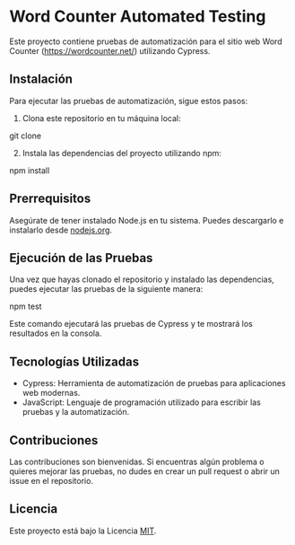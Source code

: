# Word Counter Automated Testing

Este proyecto contiene pruebas de automatización para el sitio web Word Counter (https://wordcounter.net/) utilizando Cypress.

## Instalación

Para ejecutar las pruebas de automatización, sigue estos pasos:

1. Clona este repositorio en tu máquina local:

git clone <url-del-repositorio>

2. Instala las dependencias del proyecto utilizando npm:

npm install


## Prerrequisitos

Asegúrate de tener instalado Node.js en tu sistema. Puedes descargarlo e instalarlo desde [nodejs.org](https://nodejs.org/).

## Ejecución de las Pruebas

Una vez que hayas clonado el repositorio y instalado las dependencias, puedes ejecutar las pruebas de la siguiente manera:

npm test

Este comando ejecutará las pruebas de Cypress y te mostrará los resultados en la consola.

## Tecnologías Utilizadas

- Cypress: Herramienta de automatización de pruebas para aplicaciones web modernas.
- JavaScript: Lenguaje de programación utilizado para escribir las pruebas y la automatización.

## Contribuciones

Las contribuciones son bienvenidas. Si encuentras algún problema o quieres mejorar las pruebas, no dudes en crear un pull request o abrir un issue en el repositorio.

## Licencia

Este proyecto está bajo la Licencia [MIT](LICENSE).